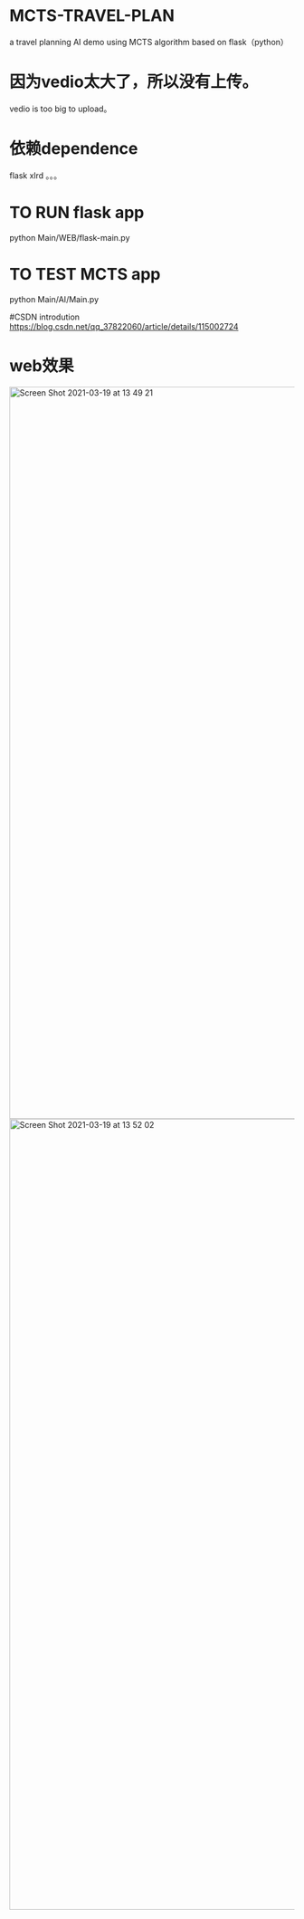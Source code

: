 # MCTS-TRAVEL-PLAN
a travel planning AI demo using MCTS algorithm based on flask（python）


# 因为vedio太大了，所以没有上传。
vedio is too big to upload。

# 依赖dependence
flask
xlrd
。。。


# TO RUN flask app
python Main/WEB/flask-main.py


# TO TEST MCTS app
python Main/AI/Main.py


#CSDN introdution
https://blog.csdn.net/qq_37822060/article/details/115002724


# web效果
<img width="1294" alt="Screen Shot 2021-03-19 at 13 49 21" src="https://user-images.githubusercontent.com/26008298/111736645-9a140100-88c1-11eb-98c9-0ea36362ccd0.png">

<img width="1398" alt="Screen Shot 2021-03-19 at 13 52 02" src="https://user-images.githubusercontent.com/26008298/111736663-a1d3a580-88c1-11eb-9b8f-2bba0eced598.png">
